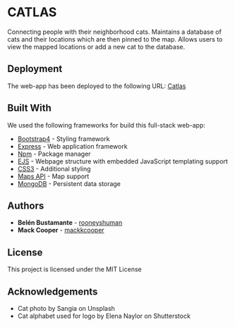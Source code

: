 # CATLAS

Connecting people with their neighborhood cats. Maintains a database of cats and their locations which are then pinned to 
the map. Allows users to view the mapped locations or add a new cat to the database.

## Deployment

The web-app has been deployed to the following URL: [Catlas](https://catlas.herokuapp.com/)

## Built With

We used the following frameworks for build this full-stack web-app:

* [Bootstrap4](https://getbootstrap.com/) - Styling framework
* [Express](https://expressjs.com/) - Web application framework
* [Npm](https://www.npmjs.com/) - Package manager
* [EJS](https://ejs.co/) - Webpage structure with embedded JavaScript templating support
* [CSS3](https://developer.mozilla.org/en-US/docs/Web/CSS/CSS3/) - Additional styling
* [Maps API](https://developers.google.com/maps/documentation/javascript/) - Map support
* [MongoDB](https://www.mongodb.com/) - Persistent data storage

## Authors

* **Belén Bustamante** - [rooneyshuman](https://github.com/rooneyshuman)
* **Mack Cooper** - [mackkcooper](https://github.com/mackkcooper)

## License

This project is licensed under the MIT License

## Acknowledgements
* Cat photo by Sangia on Unsplash
* Cat alphabet used for logo by Elena Naylor on Shutterstock
